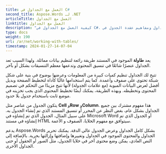 ```yaml
---
title: العمل مع الجداول في C#
second_title: Aspose.Words لـ .NET
articleTitle: العمل مع الجداول
linktitle: العمل مع الجداول
description: "كيفية العمل مع الجداول في C#. تقديم العمل مع الجداول ومفاهيم عقدة الجدول في Aspose.Words لـ .NET."
type: docs
weight: 190
url: /ar/net/working-with-tables/
timestamp: 2024-01-27-14-07-04
---
```


يعد **طاولة** الموجود في المستند طريقة رائعة لتنظيم بيانات مماثلة. ولهذا السبب تعد الجداول عنصرًا شائعًا في تنسيق المحتوى وتدعمها معظم التنسيقات بشكل أو بآخر.

تتيح لك الجداول تنظيم كميات كبيرة من المعلومات وعرضها بوضوح في بنية على شكل شبكة تحتوي على صفوف وأعمدة. كما يتم استخدامها غالبًا كأداة لتخطيط الصفحة وبديل أفضل لعرض البيانات المبوبة (مع علامات الجدولة) لأنها تتيح مزيدًا من التحكم في تصميم المحتوى وتخطيطه. وبهذه الطريقة، يمكنك أيضًا تخطيط المحتوى الذي يجب تخزينه في موضع ثابت باستخدام جدول بلا حدود.

يتكون الجدول من عناصر مثل **Cell** و**Row** و**Column**. هذا مفهوم مشترك بين جميع الجداول بشكل عام، بغض النظر عن المحرر أو تنسيق المستند الذي تم إنشاء الجدول به. على سبيل المثال، الجدول الذي تم إنشاؤه في Microsoft Word أو الجدول الذي تم إنشاؤه في مستند HTML سيتوافق مع مفهوم الخلايا، الصفوف و الأعمة.

يدعم Aspose.Words بشكل كامل الجداول وعرض الجدول عالي الدقة. يمكنك تحرير الجداول والمحتوى الموجود في الجداول وتغييرها وإضافتها وإزالتها بحرية. بالإضافة إلى النص العادي، يمكن وضع محتوى آخر في خلايا الجدول، مثل الصور أو الحقول أو حتى الجداول الأخرى.
